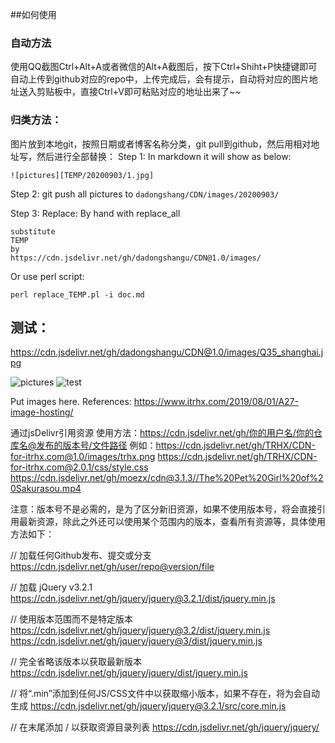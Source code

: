 ##如何使用

### 自动方法
使用QQ截图Ctrl+Alt+A或者微信的Alt+A截图后，按下Ctrl+Shiht+P快捷键即可自动上传到github对应的repo中，上传完成后，会有提示，自动将对应的图片地址送入剪贴板中，直接Ctrl+V即可粘贴对应的地址出来了~~

### 归类方法：
图片放到本地git，按照日期或者博客名称分类，git pull到github，然后用相对地址写，然后进行全部替换：
Step 1: In markdown it will show as below:
```text
![pictures][TEMP/20200903/1.jpg]
```
Step 2: git push all pictures to ```dadongshang/CDN/images/20200903/```

Step 3: Replace:
By hand with replace_all
```text
substitute
TEMP
by
https://cdn.jsdelivr.net/gh/dadongshangu/CDN@1.0/images/
```
Or use perl script:
```shell
perl replace_TEMP.pl -i doc.md
```

## 测试：
https://cdn.jsdelivr.net/gh/dadongshangu/CDN@1.0/images/Q35_shanghai.jpg

![pictures](https://cdn.jsdelivr.net/gh/dadongshangu/CDN@1.0/images/Q35_shanghai.jpg)
![test](https://cdn.jsdelivr.net/gh/dadongshangu/CDN@1.0/images/Q35_Shanghai.jpg)

Put images here.
References:
https://www.itrhx.com/2019/08/01/A27-image-hosting/


通过jsDelivr引用资源
使用方法：https://cdn.jsdelivr.net/gh/你的用户名/你的仓库名@发布的版本号/文件路径
例如：https://cdn.jsdelivr.net/gh/TRHX/CDN-for-itrhx.com@1.0/images/trhx.png
    https://cdn.jsdelivr.net/gh/TRHX/CDN-for-itrhx.com@2.0.1/css/style.css
    https://cdn.jsdelivr.net/gh/moezx/cdn@3.1.3//The%20Pet%20Girl%20of%20Sakurasou.mp4

注意：版本号不是必需的，是为了区分新旧资源，如果不使用版本号，将会直接引用最新资源，除此之外还可以使用某个范围内的版本，查看所有资源等，具体使用方法如下：

// 加载任何Github发布、提交或分支
https://cdn.jsdelivr.net/gh/user/repo@version/file

// 加载 jQuery v3.2.1
https://cdn.jsdelivr.net/gh/jquery/jquery@3.2.1/dist/jquery.min.js

// 使用版本范围而不是特定版本
https://cdn.jsdelivr.net/gh/jquery/jquery@3.2/dist/jquery.min.js
https://cdn.jsdelivr.net/gh/jquery/jquery@3/dist/jquery.min.js

// 完全省略该版本以获取最新版本
https://cdn.jsdelivr.net/gh/jquery/jquery/dist/jquery.min.js

// 将“.min”添加到任何JS/CSS文件中以获取缩小版本，如果不存在，将为会自动生成
https://cdn.jsdelivr.net/gh/jquery/jquery@3.2.1/src/core.min.js

// 在末尾添加 / 以获取资源目录列表
https://cdn.jsdelivr.net/gh/jquery/jquery/
